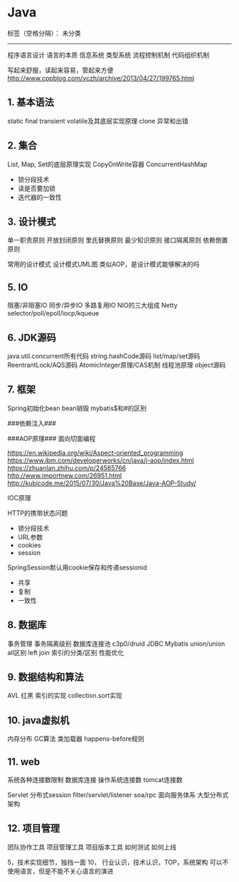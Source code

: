 # Java

标签（空格分隔）： 未分类

---

程序语言设计
语言的本质
信息系统
类型系统
流程控制机制
代码组织机制

写起来舒服，读起来容易，管起来方便
http://www.cppblog.com/vczh/archive/2013/04/27/199765.html

## 1. 基本语法 ##

static
final
transient
volatile及其底层实现原理
clone
异常和出错

## 2. 集合 ##
List, Map, Set的底层原理实现
CopyOnWrite容器
ConcurrentHashMap

 - 锁分段技术
 - 读是否要加锁
 - 迭代器的一致性

## 3. 设计模式 ##
单一职责原则
开放封闭原则
里氏替换原则
最少知识原则
接口隔离原则
依赖倒置原则

常用的设计模式
设计模式UML图
类似AOP，是设计模式能够解决的吗


## 5. IO ##
阻塞/非阻塞IO
同步/异步IO
多路复用IO
NIO的三大组成
Netty
selector/poll/epoll/iocp/kqueue

## 6. JDK源码 ##
java.util.concurrent所有代码
string.hashCode源码
list/map/set源码
ReentrantLock/AQS源码
AtomicInteger原理/CAS机制
线程池原理
object源码

## 7. 框架 ##
Spring初始化bean
bean销毁
mybatis$和#的区别

###依赖注入###

###AOP原理###
面向切面编程


https://en.wikipedia.org/wiki/Aspect-oriented_programming
https://www.ibm.com/developerworks/cn/java/j-aop/index.html
https://zhuanlan.zhihu.com/p/24565766
http://www.importnew.com/26951.html
http://kubicode.me/2015/07/30/Java%20Base/Java-AOP-Study/

IOC原理

HTTP的携带状态问题

 - 锁分段技术
 - URL参数
 - cookies
 - session

SpringSession默认用cookie保存和传递sessionid

 - 共享
 - 复制
 - 一致性

## 8. 数据库 ##
事务管理
事务隔离级别
数据库连接池
c3p0/druid
JDBC
Mybatis
union/union all区别
left join
索引的分类/区别
性能优化

## 9. 数据结构和算法 ##
AVL
红黑
索引的实现
collection.sort实现

## 10. java虚拟机 ##
内存分布
GC算法
类加载器
happens-before规则

## 11. web ##
系统各种连接数限制
数据库连接
操作系统连接数
tomcat连接数

Servlet
分布式session
filter/servlet/listener
soa/rpc
面向服务体系
大型分布式架构

## 12. 项目管理 ##
团队协作工具
项目管理工具
项目版本工具
如何测试
如何上线

5，技术实现细节，独挡一面
10， 行业认识，技术认识，TOP，系统架构
可以不使用语言，但是不能不关心语言的演进



